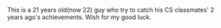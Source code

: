 This is a 21 years old(now 22) guy who try to catch his CS classmates' 2 years ago's achievements.
Wish for my good luck.